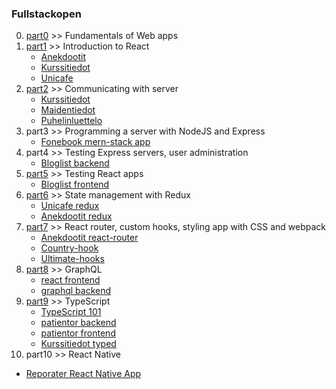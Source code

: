 ### Fullstackopen
0.  [part0](https://github.com/jaakkohurtta/fullstackopen/tree/main/part0) >> Fundamentals of Web apps
1.  [part1](https://github.com/jaakkohurtta/fullstackopen/tree/main/part1) >> Introduction to React
    * [Anekdootit](https://github.com/jaakkohurtta/fullstackopen/tree/main/osa1/anekdootit)
    * [Kurssitiedot](https://github.com/jaakkohurtta/fullstackopen/tree/main/osa1/kurssitiedot)
    * [Unicafe](https://github.com/jaakkohurtta/fullstackopen/tree/main/osa1/unicafe)
2.  [part2](https://github.com/jaakkohurtta/fullstackopen/tree/main/part2) >> Communicating with server
    * [Kurssitiedot](https://github.com/jaakkohurtta/fullstackopen/tree/main/osa2/kurssitiedot)
    * [Maidentiedot](https://github.com/jaakkohurtta/fullstackopen/tree/main/osa2/maidentiedot)
    * [Puhelinluettelo](https://github.com/jaakkohurtta/fullstackopen/tree/main/osa2/puhelinluettelo)
3. part3 >> Programming a server with NodeJS and Express
    * [Fonebook mern-stack app](https://github.com/jaakkohurtta/mern-fonebook)
4. part4 >> Testing Express servers, user administration
    * [Bloglist backend](https://github.com/jaakkohurtta/mern-bloglist)
5. [part5](https://github.com/jaakkohurtta/fullstackopen/tree/main/part5) >> Testing React apps
    * [Bloglist frontend](https://github.com/jaakkohurtta/fullstackopen/tree/main/osa5/bloglist-frontend)
6. [part6](https://github.com/jaakkohurtta/fullstackopen/tree/main/part6) >> State management with Redux
   * [Unicafe redux](https://github.com/jaakkohurtta/fullstackopen/tree/main/osa6/unicafe-redux)
   * [Anekdootit redux](https://github.com/jaakkohurtta/fullstackopen/tree/main/osa6/anecdotes-redux)
7. [part7](https://github.com/jaakkohurtta/fullstackopen/tree/main/part7) >> React router, custom hooks, styling app with CSS and webpack
   * [Anekdootit react-router](https://github.com/jaakkohurtta/fullstackopen/tree/main/osa7/anecdotes-routed)
   * [Country-hook](https://github.com/jaakkohurtta/fullstackopen/tree/main/osa7/country-hook)
   * [Ultimate-hooks](https://github.com/jaakkohurtta/fullstackopen/tree/main/osa7/ultimate-hooks)
8. [part8](https://github.com/jaakkohurtta/fullstackopen/tree/main/part8) >> GraphQL
   * [react frontend](https://github.com/jaakkohurtta/fullstackopen/tree/main/osa8/library-frontend)
   * [graphql backend](https://github.com/jaakkohurtta/fullstackopen/tree/main/osa8/library-backend)
9. [part9](https://github.com/jaakkohurtta/fullstackopen/tree/main/part9) >> TypeScript
   * [TypeScript 101](https://github.com/jaakkohurtta/fullstackopen/tree/main/osa9/typescript101)
   * [patientor backend](https://github.com/jaakkohurtta/fullstackopen/tree/main/osa9/patientor-backend)
   * [patientor frontend](https://github.com/jaakkohurtta/fullstackopen/tree/main/osa9/patientor-frontend)
   * [Kurssitiedot typed](https://github.com/jaakkohurtta/fullstackopen/tree/main/osa9/kurssitiedot-typed)
10. part10 >> React Native
   * [Reporater React Native App](https://github.com/jaakkohurtta/reporater-app)
